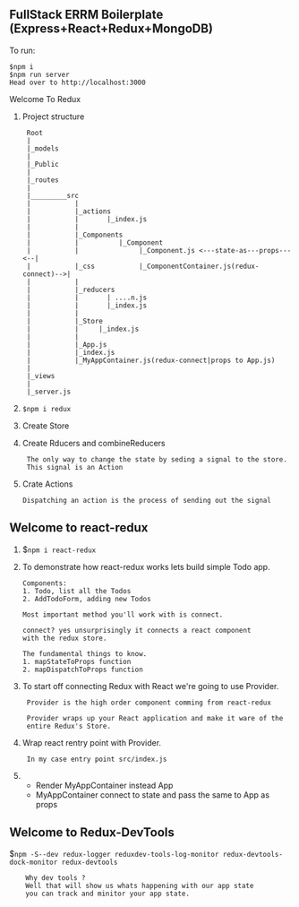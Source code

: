 ## FullStack ERRM Boilerplate (Express+React+Redux+MongoDB)

To run:

    $npm i
    $npm run server
    Head over to http://localhost:3000


Welcome To Redux
1. Project structure
    
        Root
        |
        |_models
        |
        |_Public
        |
        |_routes
        |
        |_________src
        |           |
        |           |_actions
        |           |       |_index.js
        |           |
        |           |_Components
        |           |          |_Component
        |           |               |_Component.js <---state-as---props---<--|
        |           |_css           |_ComponentContainer.js(redux-connect)-->|
        |           |
        |           |_reducers
        |           |       | ....n.js
        |           |       |_index.js
        |           |
        |           |_Store
        |           |     |_index.js
        |           |
        |           |_App.js
        |           |_index.js
        |           |_MyAppContainer.js(redux-connect|props to App.js)
        |
        |_views
        |
        |_server.js

2.  `$npm i redux`
3.  Create Store
4.  Create Rducers and combineReducers

         The only way to change the state by seding a signal to the store.
         This signal is an Action
5.  Crate Actions

        Dispatching an action is the process of sending out the signal

## Welcome to react-redux

1.  $`npm i react-redux `
2.  To demonstrate how react-redux works lets build simple Todo app.

        Components:
        1. Todo, list all the Todos
        2. AddTodoForm, adding new Todos

        Most important method you'll work with is connect.

        connect? yes unsurprisingly it connects a react component
        with the redux store.

        The fundamental things to know.
        1. mapStateToProps function
        2. mapDispatchToProps function

3. To start off connecting Redux with React we're going to use Provider.

        Provider is the high order component comming from react-redux

        Provider wraps up your React application and make it ware of the
        entire Redux's Store.

4. Wrap react rentry point with Provider.

        In my case entry point src/index.js

5.  * Render MyAppContainer instead App
    * MyAppContainer connect to state and pass the same to App as props


## Welcome to Redux-DevTools

$`npm -S--dev redux-logger reduxdev-tools-log-monitor redux-devtools-dock-monitor redux-devtools`

        Why dev tools ?
        Well that will show us whats happening with our app state
        you can track and minitor your app state.

